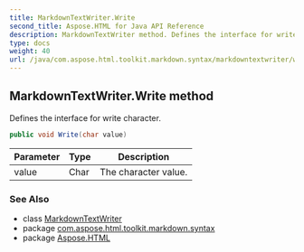 ```yaml
---
title: MarkdownTextWriter.Write
second_title: Aspose.HTML for Java API Reference
description: MarkdownTextWriter method. Defines the interface for write character
type: docs
weight: 40
url: /java/com.aspose.html.toolkit.markdown.syntax/markdowntextwriter/write/
---
```

## MarkdownTextWriter.Write method

Defines the interface for write character.

```java
public void Write(char value)
```

| Parameter | Type | Description |
| --- | --- | --- |
| value | Char | The character value. |

### See Also

* class [MarkdownTextWriter](../)
* package [com.aspose.html.toolkit.markdown.syntax](../../markdowntextwriter/)
* package [Aspose.HTML](../../../)
